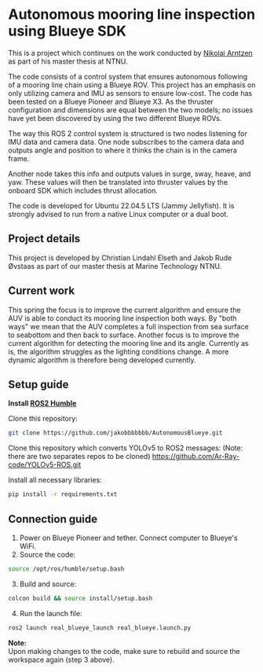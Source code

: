 # Autonomous mooring line inspection using Blueye SDK
This is a project which continues on the work conducted by [Nikolai Arntzen](https://github.com/Nikolaiarn) as part of his master thesis at NTNU.

The code consists of a control system that ensures autonomous following of a mooring line chain using a Blueye ROV. This project has an emphasis on only utilizing camera and IMU as sensors to ensure low-cost. The code has been tested on a Blueye Pioneer and Blueye X3. As the thruster configuration and dimensions are equal between the two models; no issues have yet been discovered by using the two different Blueye ROVs.

The way this ROS 2 control system is structured is two nodes listening for IMU data and camera data. One node subscribes to the camera data and outputs angle and position to where it thinks the chain is in the camera frame. 

Another node takes this info and outputs values in surge, sway, heave, and yaw. These values will then be translated into thruster values by the onboard SDK which includes thrust allocation. 

The code is developed for Ubuntu 22.04.5 LTS (Jammy Jellyfish). It is strongly advised to run from a native Linux computer or a dual boot. 

## Project details
This project is developed by Christian Lindahl Elseth and Jakob Rude Øvstaas as part of our master thesis at Marine Technology NTNU.

## Current work
This spring the focus is to improve the current algorithm and ensure the AUV is able to conduct its mooring line inspection both ways. By "both ways" we mean that the AUV completes a full inspection from sea surface to seabottom and then back to surface. Another focus is to improve the current algorithm for detecting the mooring line and its angle. Currently as is, the algorithm struggles as the lighting conditions change. A more dynamic algorithm is therefore being developed currently.

## Setup guide
**Install [ROS2 Humble](https://docs.ros.org/en/humble/Installation/Ubuntu-Install-Debs.html)**

Clone this repository:
```sh
git clone https://github.com/jakobbbbbbb/AutonomousBlueye.git
```

Clone this repository which converts YOLOv5 to ROS2 messages: (Note: there are two separates repos to be cloned)
https://github.com/Ar-Ray-code/YOLOv5-ROS.git

Install all necessary libraries:
```sh
pip install -r requirements.txt
```

## Connection guide
1. Power on Blueye Pioneer and tether. Connect computer to Blueye's WiFi.
2. Source the code:
```sh
source /opt/ros/humble/setup.bash
```
3. Build and source:
```sh
colcon build && source install/setup.bash
```
4. Run the launch file:
```sh
ros2 launch real_blueye_launch real_blueye.launch.py
```

**Note:**  
Upon making changes to the code, make sure to rebuild and source the workspace again (step 3 above).
